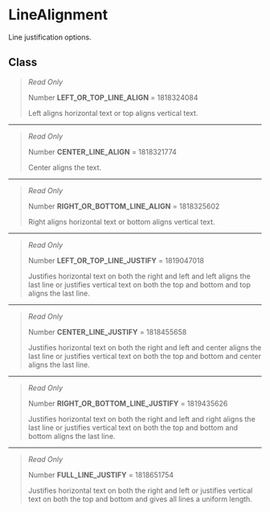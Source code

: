 # LineAlignment
Line justification options.

## Class
> *Read Only* 
> 
> Number **LEFT_OR_TOP_LINE_ALIGN** = 1818324084
> 
> Left aligns horizontal text or top aligns vertical text.
*** 
> *Read Only* 
> 
> Number **CENTER_LINE_ALIGN** = 1818321774
> 
> Center aligns the text.
*** 
> *Read Only* 
> 
> Number **RIGHT_OR_BOTTOM_LINE_ALIGN** = 1818325602
> 
> Right aligns horizontal text or bottom aligns vertical text.
*** 
> *Read Only* 
> 
> Number **LEFT_OR_TOP_LINE_JUSTIFY** = 1819047018
> 
> Justifies horizontal text on both the right and left and left aligns the last line or justifies vertical text on both the top and bottom and top aligns the last line.
*** 
> *Read Only* 
> 
> Number **CENTER_LINE_JUSTIFY** = 1818455658
> 
> Justifies horizontal text on both the right and left and center aligns the last line or justifies vertical text on both the top and bottom and center aligns the last line.
*** 
> *Read Only* 
> 
> Number **RIGHT_OR_BOTTOM_LINE_JUSTIFY** = 1819435626
> 
> Justifies horizontal text on both the right and left and right aligns the last line or justifies vertical text on both the top and bottom and bottom aligns the last line.
*** 
> *Read Only* 
> 
> Number **FULL_LINE_JUSTIFY** = 1818651754
> 
> Justifies horizontal text on both the right and left or justifies vertical text on both the top and bottom and gives all lines a uniform length.

